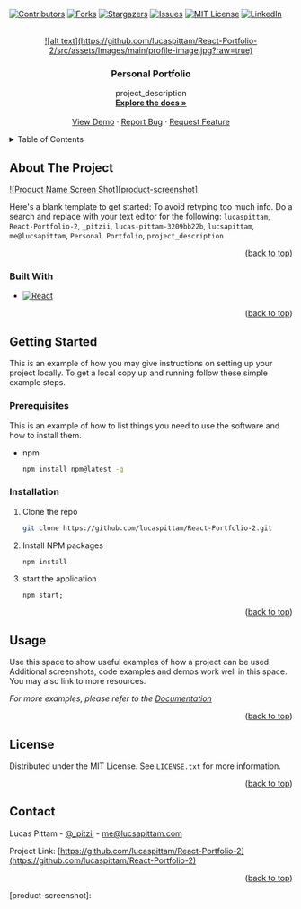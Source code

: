 <div id="top"></div>

[![Contributors][contributors-shield]][contributors-url]
[![Forks][forks-shield]][forks-url]
[![Stargazers][stars-shield]][stars-url]
[![Issues][issues-shield]][issues-url]
[![MIT License][license-shield]][license-url]
[![LinkedIn][linkedin-shield]][linkedin-url]




<!-- PROJECT LOGO -->
<br />
<div align="center">
  <a href="https://github.com/lucaspittam/React-Portfolio-2">
  ![alt text](https://github.com/lucaspittam/React-Portfolio-2/src/assets/Images/main/profile-image.jpg?raw=true)
  </a>
 

<h3 align="center">Personal Portfolio</h3>

  <p align="center">
    project_description
    <br />
    <a href="https://github.com/lucaspittam/React-Portfolio-2"><strong>Explore the docs »</strong></a>
    <br />
    <br />
    <a href="https://lucaspittam.com">View Demo</a>
    ·
    <a href="https://github.com/lucaspittam/React-Portfolio-2/issues">Report Bug</a>
    ·
    <a href="https://github.com/lucaspittam/React-Portfolio-2/issues">Request Feature</a>
  </p>
</div>



<!-- TABLE OF CONTENTS -->
<details>
  <summary>Table of Contents</summary>
  <ol>
    <li>
      <a href="#about-the-project">About The Project</a>
      <ul>
        <li><a href="#built-with">Built With</a></li>
      </ul>
    </li>
    <li>
      <a href="#getting-started">Getting Started</a>
      <ul>
        <li><a href="#prerequisites">Prerequisites</a></li>
        <li><a href="#installation">Installation</a></li>
      </ul>
    </li>
    <li><a href="#usage">Usage</a></li>
    <li><a href="#license">License</a></li>
    <li><a href="#contact">Contact</a></li>
  </ol>
</details>



<!-- ABOUT THE PROJECT -->
## About The Project

[![Product Name Screen Shot][product-screenshot]](https://example.com)

Here's a blank template to get started: To avoid retyping too much info. Do a search and replace with your text editor for the following: `lucaspittam`, `React-Portfolio-2`, `_pitzii`, `lucas-pittam-3209bb22b`, `lucsapittam`, `me@lucsapittam`, `Personal Portfolio`, `project_description`

<p align="right">(<a href="#top">back to top</a>)</p>



### Built With

* [![React][React.js]][React-url]

<p align="right">(<a href="#top">back to top</a>)</p>



<!-- GETTING STARTED -->
## Getting Started

This is an example of how you may give instructions on setting up your project locally.
To get a local copy up and running follow these simple example steps.

### Prerequisites

This is an example of how to list things you need to use the software and how to install them.
* npm
  ```sh
  npm install npm@latest -g
  ```

### Installation

1. Clone the repo
   ```sh
   git clone https://github.com/lucaspittam/React-Portfolio-2.git
   ```
2. Install NPM packages
   ```sh
   npm install
   ```
3. start the application
   ```
   npm start;
   ```

<p align="right">(<a href="#top">back to top</a>)</p>



<!-- USAGE EXAMPLES -->
## Usage

Use this space to show useful examples of how a project can be used. Additional screenshots, code examples and demos work well in this space. You may also link to more resources.

_For more examples, please refer to the [Documentation](https://example.com)_

<p align="right">(<a href="#top">back to top</a>)</p>


<!-- LICENSE -->
## License

Distributed under the MIT License. See `LICENSE.txt` for more information.

<p align="right">(<a href="#top">back to top</a>)</p>



<!-- CONTACT -->
## Contact

Lucas Pittam - [@_pitzii](https://twitter.com/_pitzii) - me@lucsapittam.com

Project Link: [https://github.com/lucaspittam/React-Portfolio-2](https://github.com/lucaspittam/React-Portfolio-2)

<p align="right">(<a href="#top">back to top</a>)</p>



<!-- MARKDOWN LINKS & IMAGES -->
<!-- https://www.markdownguide.org/basic-syntax/#reference-style-links -->
[contributors-shield]: https://img.shields.io/github/contributors/lucaspittam/React-Portfolio-2.svg?style=for-the-badge
[contributors-url]: https://github.com/lucaspittam/React-Portfolio-2/graphs/contributors
[forks-shield]: https://img.shields.io/github/forks/lucaspittam/React-Portfolio-2.svg?style=for-the-badge
[forks-url]: https://github.com/lucaspittam/React-Portfolio-2/network/members
[stars-shield]: https://img.shields.io/github/stars/lucaspittam/React-Portfolio-2.svg?style=for-the-badge
[stars-url]: https://github.com/lucaspittam/React-Portfolio-2/stargazers
[issues-shield]: https://img.shields.io/github/issues/lucaspittam/React-Portfolio-2.svg?style=for-the-badge
[issues-url]: https://github.com/lucaspittam/React-Portfolio-2/issues
[license-shield]: https://img.shields.io/github/license/lucaspittam/React-Portfolio-2.svg?style=for-the-badge
[license-url]: https://github.com/lucaspittam/React-Portfolio-2/blob/master/LICENSE.txt
[linkedin-shield]: https://img.shields.io/badge/-LinkedIn-black.svg?style=for-the-badge&logo=linkedin&colorB=555
[linkedin-url]: https://linkedin.com/in/lucas-pittam-3209bb22b
[product-screenshot]: 


[React.js]: https://img.shields.io/badge/React-20232A?style=for-the-badge&logo=react&logoColor=61DAFB
[React-url]: https://reactjs.org/
